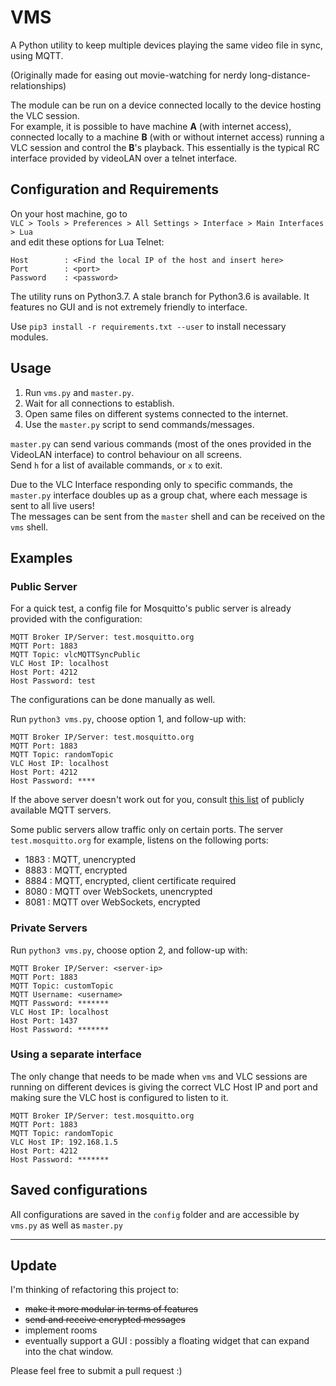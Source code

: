 # VMS

A Python utility to keep multiple devices playing the same video file in sync, using MQTT.

(Originally made for easing out movie-watching for nerdy long-distance-relationships)

The module can be run on a device connected locally to the device hosting the VLC session.  
For example, it is possible to have machine __A__ (with internet access), connected locally to a machine __B__ (with or without internet access) running a VLC session and control the __B__'s playback. This essentially is the typical RC interface provided by videoLAN over a telnet interface.

## Configuration and Requirements

On your host machine, go to  
`VLC > Tools > Preferences > All Settings > Interface > Main Interfaces > Lua`  
and edit these options for Lua Telnet:

```
Host 		: <Find the local IP of the host and insert here>
Port 		: <port>
Password 	: <password>
```

The utility runs on Python3.7. A stale branch for Python3.6 is available. It features no GUI and is not extremely friendly to interface.

Use `pip3 install -r requirements.txt --user` to install necessary modules.

## Usage

1. Run `vms.py` and `master.py`.
2. Wait for all connections to establish.
3. Open same files on different systems connected to the internet.
4. Use the `master.py` script to send commands/messages.

`master.py` can send various commands (most of the ones provided in the VideoLAN interface) to control behaviour on all screens.  
Send `h` for a list of available commands, or `x` to exit.

Due to the VLC Interface responding only to specific commands, the `master.py` interface doubles up as a group chat, where each message is sent to all live users!  
The messages can be sent from the `master` shell and can be received on the `vms` shell.

## Examples

### Public Server

For a quick test, a config file for Mosquitto's public server is already provided with the configuration:

```
MQTT Broker IP/Server: test.mosquitto.org
MQTT Port: 1883
MQTT Topic: vlcMQTTSyncPublic
VLC Host IP: localhost
Host Port: 4212
Host Password: test
```


The configurations can be done manually as well.

Run `python3 vms.py`, choose option 1, and follow-up with:

```
MQTT Broker IP/Server: test.mosquitto.org
MQTT Port: 1883
MQTT Topic: randomTopic
VLC Host IP: localhost
Host Port: 4212
Host Password: ****
```

If the above server doesn't work out for you, consult [this list](https://github.com/mqtt/mqtt.github.io/wiki/public_brokers) of publicly available MQTT servers.

Some public servers allow traffic only on certain ports. The server `test.mosquitto.org` for example, listens on the following ports:
* 1883 : MQTT, unencrypted
* 8883 : MQTT, encrypted
* 8884 : MQTT, encrypted, client certificate required
* 8080 : MQTT over WebSockets, unencrypted
* 8081 : MQTT over WebSockets, encrypted


### Private Servers

Run `python3 vms.py`, choose option 2, and follow-up with:

```
MQTT Broker IP/Server: <server-ip>
MQTT Port: 1883
MQTT Topic: customTopic
MQTT Username: <username>
MQTT Password: *******
VLC Host IP: localhost
Host Port: 1437
Host Password: *******
```

### Using a separate interface

The only change that needs to be made when `vms` and VLC sessions are running on different devices is giving the correct VLC Host IP and port and making sure the VLC host is configured to listen to it.

```
MQTT Broker IP/Server: test.mosquitto.org
MQTT Port: 1883
MQTT Topic: randomTopic
VLC Host IP: 192.168.1.5
Host Port: 4212
Host Password: *******
```

## Saved configurations

All configurations are saved in the `config` folder and are accessible by `vms.py` as well as `master.py`

---

## Update

I'm thinking of refactoring this project to:
* ~~make it more modular in terms of features~~
* ~~send and receive encrypted messages~~
* implement rooms
* eventually support a GUI : possibly a floating widget that can expand into the chat window.

Please feel free to submit a pull request :)


